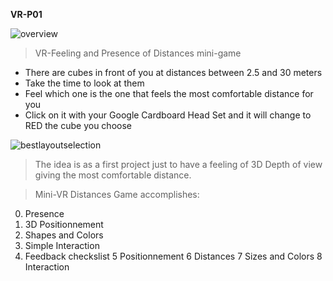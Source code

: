 **VR-P01**

![overview](https://cloud.githubusercontent.com/assets/17754060/20230861/81aab7c0-a834-11e6-9cdf-20f3d05d38db.png)

> VR-Feeling and Presence of Distances mini-game

  * There are cubes in front of you at distances between 2.5 and 30 meters
  * Take the time to look at them
  * Feel which one is the one that feels the most comfortable distance for you 
  * Click on it with your Google Cardboard Head Set and it will change to RED the cube you choose
  
![bestlayoutselection](https://cloud.githubusercontent.com/assets/17754060/20230936/ebf297d8-a834-11e6-9c72-9410d5e94627.png)

> The idea is as a first project just to have a feeling of 3D Depth of view giving the most comfortable distance.


> Mini-VR Distances Game accomplishes:

  0. Presence
  1. 3D Positionnement
  2. Shapes and Colors
  3. Simple Interaction
  4. Feedback checkslist
  5 Positionnement
  6 Distances
  7 Sizes and Colors
  8 Interaction


